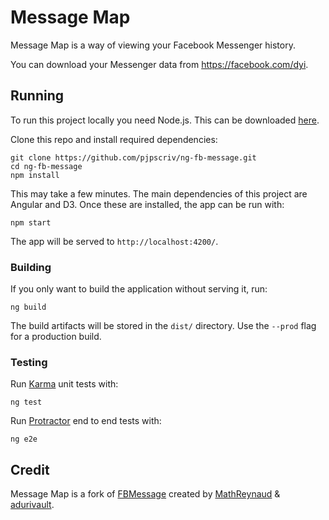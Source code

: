 # Message Map

Message Map is a way of viewing your Facebook Messenger history. 

You can download your Messenger data from https://facebook.com/dyi.

## Running

To run this project locally you need Node.js. This can be downloaded [here](https://nodejs.org/en/download/).

Clone this repo and install required dependencies:

```
git clone https://github.com/pjpscriv/ng-fb-message.git
cd ng-fb-message
npm install
```

This may take a few minutes. The main dependencies of this project are Angular and D3. Once these are installed, the app can be run with:

```
npm start
```

The app will be served to `http://localhost:4200/`.

### Building

If you only want to build the application without serving it, run: 
```
ng build
```

The build artifacts will be stored in the `dist/` directory. Use the `--prod` flag for a production build.

### Testing

Run [Karma](https://karma-runner.github.io) unit tests with:

```
ng test
```

Run [Protractor](http://www.protractortest.org/) end to end tests with: 

```
ng e2e
```

## Credit

Message Map is a fork of [FBMessage](https://github.com/adurivault/FBMessage) created by [MathReynaud](https://github.com/MathReynaud) & [adurivault](https://github.com/adurivault).

